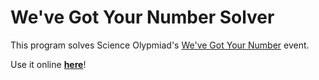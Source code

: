 # We've Got Your Number Solver

This program solves Science Olypmiad's [We've Got Your Number](http://outreach.science.tamu.edu/tso/2017/WeveGotNumber-C.pdf) event.

Use it online [**here**](http://byronxu99.github.io/wgyn)!
